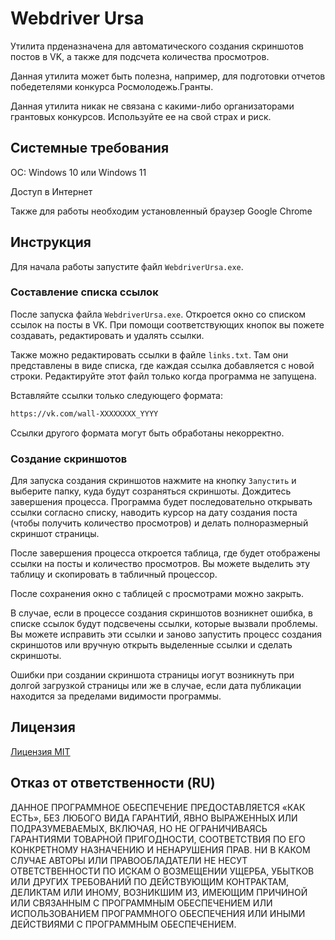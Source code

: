# Webdriver Ursa

Утилита прденазначена для автоматического создания скриншотов постов в VK, а также для подсчета количества просмотров.

Данная утилита может быть полезна, например, для подготовки отчетов победетелями конкурса Росмолодежь.Гранты.

Данная утилита никак не связана с какими-либо организаторами грантовых конкурсов. Используйте ее на свой страх и риск.

## Системные требования

ОС: Windows 10 или Windows 11

Доступ в Интернет

Также для работы необходим установленный браузер Google Chrome

## Инструкция

Для начала работы запустите файл `WebdriverUrsa.exe`.

### Составление списка ссылок

После запуска файла `WebdriverUrsa.exe`. Откроется окно со списком ссылок на посты в VK. При помощи соответствующих кнопок вы пожете создавать, редактировать и удалять ссылки.

Также можно редактировать ссылки в файле `links.txt`. Там они представлены в виде списка, где каждая ссылка добавляется с новой строки. Редактируйте этот файл только когда программа не запущена.

Вставляйте ссылки только следующего формата:

```txt
https://vk.com/wall-XXXXXXXX_YYYY
```

Ссылки другого формата могут быть обработаны некорректно.

### Создание скриншотов

Для запуска создания скриншотов нажмите на кнопку `Запустить` и выберите папку, куда будут созраняться скриншоты. Дождитесь завершения процесса. Программа будет последовательно открывать ссылки согласно списку, наводить курсор на дату создания поста (чтобы получить количество просмотров) и делать полноразмерный скриншот страницы.

После завершения процесса откроется таблица, где будет отображены ссылки на посты и количество просмотров. Вы можете выделить эту таблицу и скопировать в табличный процессор.

После сохранения окно с таблицей с просмотрами можно закрыть.

В случае, если в процессе создания скриншотов возникнет ошибка, в списке ссылок будут подсвечены ссылки, которые вызвали проблемы. Вы можете исправить эти ссылки и заново запустить процесс создания скриншотов или вручную открыть выделенные ссылки и сделать скриншоты.

Ошибки при создании скриншота страницы иогут возникнуть при долгой загрузкой страницы или же в случае, если дата публикации находится за пределами видимости программы.

## Лицензия

[Лицензия MIT](LICENSE)

## Отказ от ответственности (RU)

ДАННОЕ ПРОГРАММНОЕ ОБЕСПЕЧЕНИЕ ПРЕДОСТАВЛЯЕТСЯ «КАК ЕСТЬ», БЕЗ ЛЮБОГО ВИДА ГАРАНТИЙ, ЯВНО ВЫРАЖЕННЫХ ИЛИ ПОДРАЗУМЕВАЕМЫХ, ВКЛЮЧАЯ, НО НЕ ОГРАНИЧИВАЯСЬ ГАРАНТИЯМИ ТОВАРНОЙ ПРИГОДНОСТИ, СООТВЕТСТВИЯ ПО ЕГО КОНКРЕТНОМУ НАЗНАЧЕНИЮ И НЕНАРУШЕНИЯ ПРАВ. НИ В КАКОМ СЛУЧАЕ АВТОРЫ ИЛИ ПРАВООБЛАДАТЕЛИ НЕ НЕСУТ ОТВЕТСТВЕННОСТИ ПО ИСКАМ О ВОЗМЕЩЕНИИ УЩЕРБА, УБЫТКОВ ИЛИ ДРУГИХ ТРЕБОВАНИЙ ПО ДЕЙСТВУЮЩИМ КОНТРАКТАМ, ДЕЛИКТАМ ИЛИ ИНОМУ, ВОЗНИКШИМ ИЗ, ИМЕЮЩИМ ПРИЧИНОЙ ИЛИ СВЯЗАННЫМ С ПРОГРАММНЫМ ОБЕСПЕЧЕНИЕМ ИЛИ ИСПОЛЬЗОВАНИЕМ ПРОГРАММНОГО ОБЕСПЕЧЕНИЯ ИЛИ ИНЫМИ ДЕЙСТВИЯМИ С ПРОГРАММНЫМ ОБЕСПЕЧЕНИЕМ.
